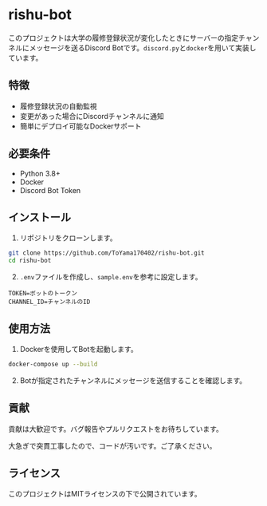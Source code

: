 # rishu-bot

このプロジェクトは大学の履修登録状況が変化したときにサーバーの指定チャンネルにメッセージを送るDiscord Botです。`discord.py`と`docker`を用いて実装しています。

## 特徴

- 履修登録状況の自動監視
- 変更があった場合にDiscordチャンネルに通知
- 簡単にデプロイ可能なDockerサポート

## 必要条件

- Python 3.8+
- Docker
- Discord Bot Token

## インストール

1. リポジトリをクローンします。

  ```bash
  git clone https://github.com/ToYama170402/rishu-bot.git
  cd rishu-bot
  ```

2. `.env`ファイルを作成し、`sample.env`を参考に設定します。

  ```env
  TOKEN=ボットのトークン
  CHANNEL_ID=チャンネルのID
  ```

## 使用方法

1. Dockerを使用してBotを起動します。

  ```bash
  docker-compose up --build
  ```

2. Botが指定されたチャンネルにメッセージを送信することを確認します。

## 貢献

貢献は大歓迎です。バグ報告やプルリクエストをお待ちしています。

大急ぎで突貫工事したので、コードが汚いです。ご了承ください。

## ライセンス

このプロジェクトはMITライセンスの下で公開されています。
